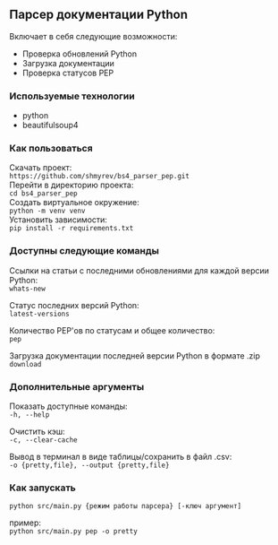 ## Парсер документации Python  

Включает в себя следующие возможности:  
 - Проверка обновлений Python  
 - Загрузка документации  
 - Проверка статусов PEP  

### Используемые технологии  

 - python  
 - beautifulsoup4  

### Как пользоваться  

Скачать проект:  
`https://github.com/shmyrev/bs4_parser_pep.git`  
Перейти в директорию проекта:  
`cd bs4_parser_pep`  
Создать виртуальное окружение:  
`python -m venv venv`  
Установить зависимости:  
`pip install -r requirements.txt`  

### Доступны следующие команды  
Ссылки на статьи с последними обновлениями для каждой версии Python:  
`whats-new`  

Статус последних версий Python:  
`latest-versions`  

Количество PEP'ов по статусам и общее количество:  
`pep`  

Загрузка документации последней версии Python в формате .zip  
`download`  

### Дополнительные аргументы  

Показать доступные команды:  
`-h, --help`  

Очистить кэш:  
`-c, --clear-cache`  

Вывод в терминал в виде таблицы/сохранить в файл .csv:  
`-o {pretty,file}, --output {pretty,file}`  

### Как запускать

`python src/main.py {режим работы парсера} [-ключ аргумент]`  

пример:  
`python src/main.py pep -o pretty `  